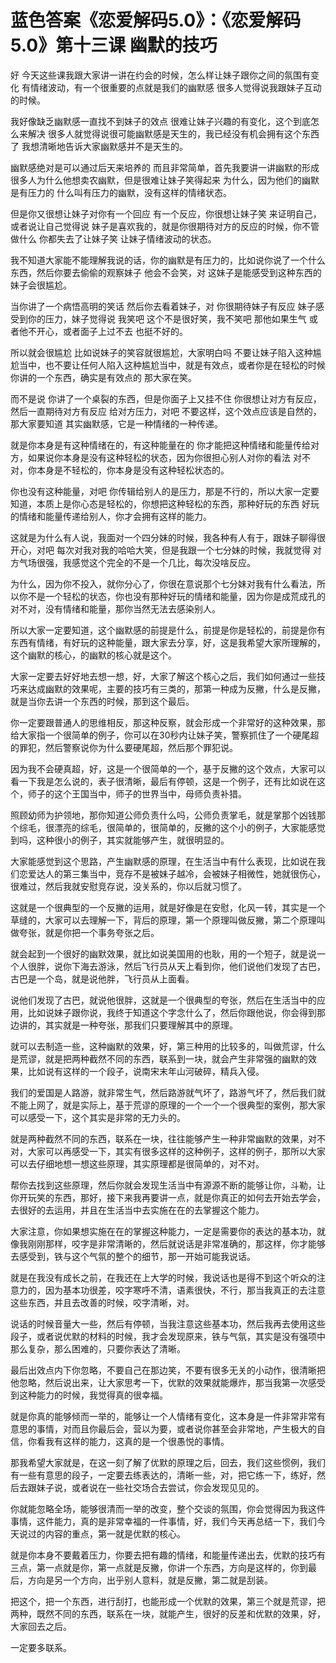 # 蓝色答案《恋爱解码5.0》：《恋爱解码5.0》第十三课 幽默的技巧

好 今天这些课我跟大家讲一讲在约会的时候，怎么样让妹子跟你之间的氛围有变化 有情绪波动，有一个很重要的点就是我们的幽默感 很多人觉得说我跟妹子互动的时候。

我好像缺乏幽默感一直找不到妹子的效点 很难让妹子兴趣的有变化，这个到底怎么来解决 很多人就觉得说很可能幽默感是天生的，我已经没有机会拥有这个东西了 我想清晰地告诉大家幽默感并不是天生的。

幽默感绝对是可以通过后天来培养的 而且非常简单，首先我要讲一讲幽默的形成 很多人为什么他想卖农幽默，但是很难让妹子笑得起来 为什么，因为他们的幽默是有压力的 什么叫有压力的幽默，没有这样的情绪状态。

但是你又很想让妹子对你有一个回应 有一个反应，你很想让妹子笑 来证明自己，或者说让自己觉得说 妹子是喜欢我的，就是你很期待对方的反应的时候，你不管做什么 你都失去了让妹子笑 让妹子情绪波动的状态。

我不知道大家能不能理解我说的话，你的幽默是有压力的，比如说你说了一个什么东西，然后你要去偷偷的观察妹子 他会不会笑，对 这妹子是能感受到这种东西的 妹子会很尴尬。

当你讲了一个病悟高明的笑话 然后你去看着妹子，对 你很期待妹子有反应 妹子感受到你的压力，妹子觉得说 我笑吧 这个不是很好笑，我不笑吧 那他如果生气 或者他不开心，或者面子上过不去 也挺不好的。

所以就会很尴尬 比如说妹子的笑容就很尴尬，大家明白吗 不要让妹子陷入这种尴尬当中，也不要让任何人陷入这种尴尬当中，就是有效点，或者你是在轻松的时候 你讲的一个东西，确实是有效点的 那大家在笑。

而不是说 你讲了一个桌裂的东西，但是你面子上又挂不住 你很想让对方有反应，然后一直期待对方有反应 给对方压力，对吧 不要这样，这个效点应该是自然的，那大家要知道 其实幽默感，它是一种情绪的一种传递。

就是你本身是有这种情绪在的，有这种能量在的 你才能把这种情绪和能量传给对方，如果说你本身是没有这种轻松的状态，因为你很担心别人对你的看法 对不对，你本身是不轻松的，你本身是没有这种轻松状态的。

你也没有这种能量，对吧 你传辑给别人的是压力，那是不行的，所以大家一定要知道，本质上是你心态是轻松的，你想把这种轻松的东西，那种好玩的东西 好玩的情绪和能量传递给别人，你才会拥有这样的能力。

这就是为什么有人说，我面对一个四分妹的时候，我各种有人有于，跟妹子聊得很开心，对吧 每次对我对我的哈哈大笑，但是我跟一个七分妹的时候，我就觉得 对方气场很强，我感觉这个完全的不是一个几比，每次没啥反应。

为什么，因为你不投入，就你分心了，你很在意说那个七分妹对我有什么看法，所以你不是一个轻松的状态，你也没有那种好玩的情绪和能量，因为你是成荒成孔的 对不对，没有情绪和能量，那你当然无法去感染别人。

所以大家一定要知道，这个幽默感的前提是什么，前提是你是轻松的，前提是你有东西有情绪，有好玩的这种能量，跟大家去分享，好，这是我希望大家所理解的，这个幽默的核心，的幽默的核心就是这个。

大家一定要去好好地去想一想，好，大家了解这个核心之后，我们如何通过一些技巧来达成幽默的效果呢，主要的技巧有三类的，那第一种成为反撇，什么是反撇，就是当你去讲一个东西的时候，那到这个最后。

你一定要跟普通人的思维相反，那这种反察，就会形成一个非常好的这种效果，那给大家指一个很简单的例子，你可以在30秒内让妹子笑，警察抓住了一个硬尾超的罪犯，然后警察说你为什么要硬尾超，然后那个罪犯说。

因为我不会硬真超，好，这是一个很简单的一个，基于反撇的这个效点，大家可以看一下我是怎么说的，表子很清晰，最后有停顿，这是一个例子，还有比如说在这个，师子的这个王国当中，师子的世界当中，母师负责补猎。

照顾幼师为护领地，那你知道公师负责什么吗，公师负责掌毛，就是掌那个凶钱那个综毛，很漂亮的综毛，很简单的，很简单的，反撇的这个小的例子，大家能感觉到吗，这种很小的例子，其实就能够产生，就很明显的。

大家能感觉到这个思路，产生幽默感的原理，在生活当中有什么表现，比如说在我们恋爱达人的第三集当中，竞存不是被妹子越冷，会被妹子相微性，她就很伤心，很难过，然后我就安慰竞存说，没关系的，你以后就习惯了。

这就是一个很典型的一个反撇的运用，就是好像是在安慰，化风一转，其实是一个草缝的，大家可以去理解一下，背后的原理，第一个原理叫做反撇，第二个原理叫做夸张，就是你把一个事务夸张之后。

就会起到一个很好的幽默效果，就比如说美国用的也耿，用的一个短子，就是说一个人很胖，说你下海去游泳，然后飞行员从天上看到你，他们说他们发现了古巴，古巴是一个岛，就是说他胖，飞行员从上面看。

说他们发现了古巴，就说他很胖，这就是一个很典型的夸张，然后在生活当中的应用，比如说妹子跟你说，我终于知道这个字念什么了，然后你跟他说，你会得到那边讲的，其实就是一种夸张，那我们只要理解其中的原理。

就可以去制造一些，这种幽默的效果，好，第三种用的比较多的，叫做荒谬，什么是荒谬，就是把两种截然不同的东西，联系到一块，就会产生非常强的幽默的效果，比如说有这样的一个段子，说南宋末年山河破碎，精兵入侵。

我们的爱国是人路游，就非常生气，然后路游就气坏了，路游气坏了，然后我们就不能上网了，就是实际上，基于荒谬的原理的一个一个一个很典型的案例，那大家可以感受一下，这个其实是非常的无力头的。

就是两种截然不同的东西，联系在一块，往往能够产生一种非常幽默的效果，对不对，大家可以再感受一下，其实有很多这样的这种例子，这样的例子，那所以大家可以去仔细地想一想这些原理，其实原理都是很简单的，对不对。

帮你去找到这些原理，然后你就会发现生活当中有源源不断的能够让你，斗勒，让你开玩笑的东西，那好，接下来我再要讲一点，就是你真正的如何去开始去学会，去很好的去运用，并且在生活当中去实施在在的去掌握这个能力。

大家注意，你如果想实施在在的掌握这种能力，一定是需要你的表达的基本功，就像我刚刚那样，咬字是非常清晰的，然后就说话是非常准确的，那这样，你才能够去感受到，铁与这个气氛的整个的细节，那一开始可能我说话。

就是在我没有成长之前，在我还在上大学的时候，我说话也是得不到这个听众的注意力的，因为基本功很差，咬字寒呼不清，语素很快，不行，那当我真正的去注意这些东西，并且去改善的时候，咬字清晰，对。

说话的时候音量大一些，然后有停顿，当我注意这些基本功，然后我再去使用这些段子，或者说优默的材料的时候，我才会发现原来，铁与气氛，其实是没有强项中那么复杂，那么困难的，只要你表达了清晰。

最后出效点内下你忽略，不要自己在那边笑，不要有很多无关的小动作，很清晰把他忽略，然后说出来，让大家思考一下，优默的效果就能爆炸，那当我第一次感受到这种能力的时候，我觉得真的很幸福。

就是你真的能够倾而一举的，能够让一个人情绪有变化，这本身是一件非常非常有意思的事情，对而且你最后会，营以为要，或者说你甚至会非常地，产生极大的自信，你看我有这样的能力，这真的是一个很愚悦的事情。

那我希望大家就是，在这一刻了解了优默的原理之后，回去，我们这些惯例，我们有一些有意思的段子，一定要去练表达的，清晰一些，对，把它练一下，练好，然后去跟妹子说，或者说在一些社交场合去尝试，你会发现见见的。

你就能忽略全场，能够很清而一举的改变，整个交谈的氛围，你会觉得因为我这件事情，这件能力，真的是非常幸福的一件事情，好，我们今天再总结一下，我们今天说过的内容的重点，第一就是优默的核心。

就是你本身不要戴着压力，你要去把有趣的情绪，和能量传递出去，优默的技巧有三点，第一点就是你，第一点就是反撇，你讲一个东西，方向是这样的，你到最后，方向是另一个方向，出乎别人意料，就是反撇，第二就是刮装。

把这个，把一个东西，进行刮打，也能形成一个优默的效果，第三个就是荒谬，把两种，既然不同的东西，联系在一块，就能产生，很好的反差和优默的效果，好，大家回去之后。

一定要多联系。